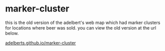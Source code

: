 # marker-cluster
this is the old version of the adelbert's web map which had marker clusters for locations where beer was sold. you can view the old version at the url below.

[adelberts.github.io/marker-cluster](https://adelberts.github.io/maker-cluster)
